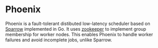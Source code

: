 # Phoenix

Phoenix is a fault-tolerant distibuted low-latency scheduler based on [Sparrow](https://cs.stanford.edu/~matei/papers/2013/sosp_sparrow.pdf) implemented in Go. It uses [zookeeper](https://github.com/apache/zookeeper) to implement group membership for worker nodes. This enables Phoenix to handle worker failures and avoid incomplete jobs, unlike Sparrow.

